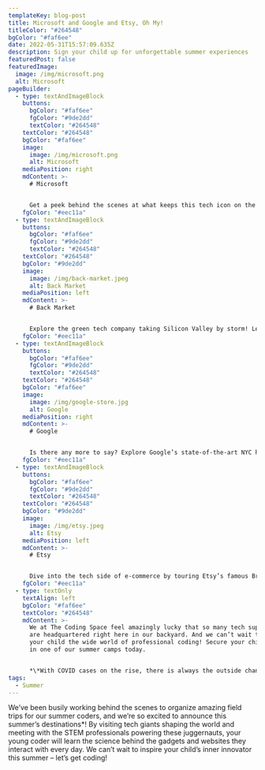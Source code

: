 ```yaml
---
templateKey: blog-post
title: Microsoft and Google and Etsy, Oh My!
titleColor: "#264548"
bgColor: "#faf6ee"
date: 2022-05-31T15:57:09.635Z
description: Sign your child up for unforgettable summer experiences
featuredPost: false
featuredImage:
  image: /img/microsoft.png
  alt: Microsoft
pageBuilder:
  - type: textAndImageBlock
    buttons:
      bgColor: "#faf6ee"
      fgColor: "#9de2dd"
      textColor: "#264548"
    textColor: "#264548"
    bgColor: "#faf6ee"
    image:
      image: /img/microsoft.png
      alt: Microsoft
    mediaPosition: right
    mdContent: >-
      # Microsoft


      Get a peek behind the scenes at what keeps this tech icon on the cutting edge! Discover how state-of-the-art engineering & incredible coders dream up the latest Microsoft tech for happy customers.
    fgColor: "#eec11a"
  - type: textAndImageBlock
    buttons:
      bgColor: "#faf6ee"
      fgColor: "#9de2dd"
      textColor: "#264548"
    textColor: "#264548"
    bgColor: "#9de2dd"
    image:
      image: /img/back-market.jpeg
      alt: Back Market
    mediaPosition: left
    mdContent: >-
      # Back Market


      Explore the green tech company taking Silicon Valley by storm! Learn about the ingenious code and forward-thinking vision that powers this refurbished tech marketplace on the rise.
    fgColor: "#eec11a"
  - type: textAndImageBlock
    buttons:
      bgColor: "#faf6ee"
      fgColor: "#9de2dd"
      textColor: "#264548"
    textColor: "#264548"
    bgColor: "#faf6ee"
    image:
      image: /img/google-store.jpg
      alt: Google
    mediaPosition: right
    mdContent: >-
      # Google


      Is there any more to say? Explore Google’s state-of-the-art NYC headquarters, and meet the coding changemakers shaping this company that has become synonymous with the Internet writ-large.
    fgColor: "#eec11a"
  - type: textAndImageBlock
    buttons:
      bgColor: "#faf6ee"
      fgColor: "#9de2dd"
      textColor: "#264548"
    textColor: "#264548"
    bgColor: "#9de2dd"
    image:
      image: /img/etsy.jpeg
      alt: Etsy
    mediaPosition: left
    mdContent: >-
      # Etsy


      Dive into the tech side of e-commerce by touring Etsy’s famous Brooklyn headquarters, and hear from the nation’s top computer scientists blending artistry and tech.
    fgColor: "#eec11a"
  - type: textOnly
    textAlign: left
    bgColor: "#faf6ee"
    textColor: "#264548"
    mdContent: >-
      We at The Coding Space feel amazingly lucky that so many tech superpowers
      are headquartered right here in our backyard. And we can’t wait to show
      your child the wide world of professional coding! Secure your child’s spot
      in one of our summer camps today.


      *\*With COVID cases on the rise, there is always the outside chance that one or more of these field trips will be shifted or canceled, depending on the individual company’s COVID-19 policies.*
tags:
  - Summer
---
```

We’ve been busily working behind the scenes to organize amazing field trips for our summer coders, and we’re so excited to announce this summer’s destinations*! By visiting tech giants shaping the world and meeting with the STEM professionals powering these juggernauts, your young coder will learn the science behind the gadgets and websites they interact with every day. We can’t wait to inspire your child’s inner innovator this summer – let’s get coding!